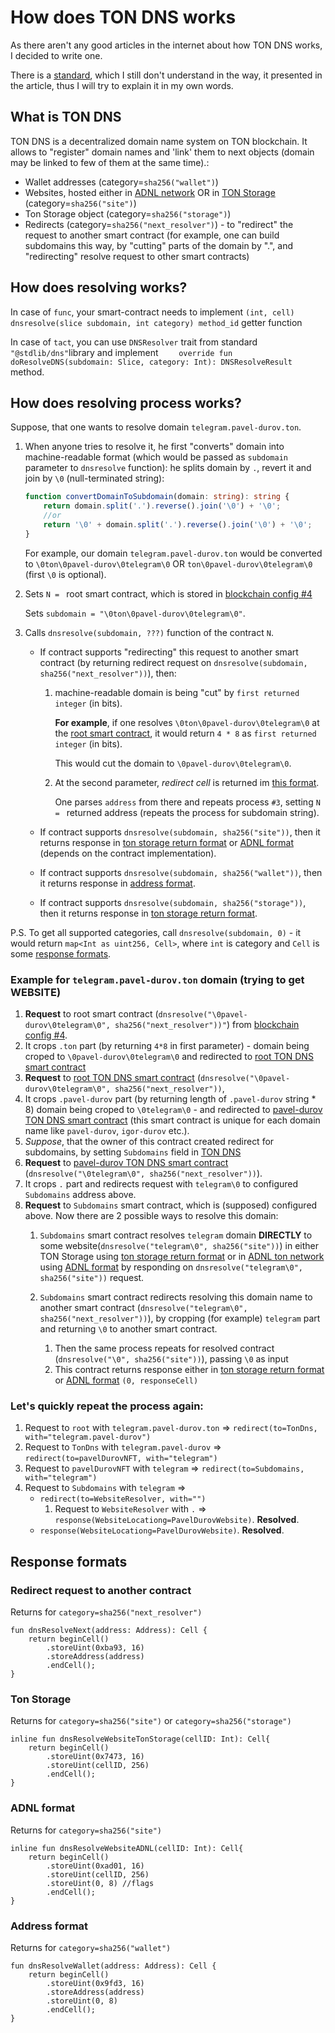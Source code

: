 # How does TON DNS works

As there aren't any good articles in the internet about how TON DNS works, I decided to write one.

There is a [standard](https://github.com/ton-blockchain/TIPs/issues/81), which I still don't understand in the way, it presented in the article, thus I will try to explain it in my own words.

## What is TON DNS

TON DNS is a decentralized domain name system on TON blockchain. It allows to "register" domain names and 'link' them to next objects (domain may be linked to few of them at the same time).:

-  Wallet addresses (category=`sha256("wallet")`)
-  Websites, hosted either in [ADNL network](https://docs.ton.org/learn/networking/adnl) OR in [TON Storage](https://blog.ton.org/ton-storage) (category=`sha256("site")`)
-  Ton Storage object (category=`sha256("storage")`)
-  Redirects (category=`sha256("next_resolver")`) - to "redirect" the request to another smart contract (for example, one can build subdomains this way, by "cutting" parts of the domain by ".", and "redirecting" resolve request to other smart contracts)

## How does resolving works?

In case of `func`, your smart-contract needs to implement `(int, cell) dnsresolve(slice subdomain, int category) method_id` getter function

In case of `tact`, you can use `DNSResolver` trait from standard `"@stdlib/dns"`library and implement `    override fun doResolveDNS(subdomain: Slice, category: Int): DNSResolveResult` method. 


## How does resolving process works?

[//]: # (All domains in TON are **subdomain**. For example, domain `my-bob.ton` has "root" part `ton`, and "subdomain" part `my-bob`.)

Suppose, that one wants to resolve domain `telegram.pavel-durov.ton`.

1. When anyone tries to resolve it, he first "converts" domain into machine-readable format (which would be passed as `subdomain` parameter to `dnsresolve` function): he splits domain by `.`, revert it and join by `\0` (null-terminated string): 
    ```typescript
    function convertDomainToSubdomain(domain: string): string {
        return domain.split('.').reverse().join('\0') + '\0';
        //or
        return '\0' + domain.split('.').reverse().join('\0') + '\0';
    }
    
    ```

    For example, our domain `telegram.pavel-durov.ton` would be converted to `\0ton\0pavel-durov\0telegram\0` OR `ton\0pavel-durov\0telegram\0` (first `\0` is optional).

2. Sets `N = ` root smart contract, which is stored in [blockchain config #4](https://tonviewer.com/config#4)
    
    Sets `subdomain = "\0ton\0pavel-durov\0telegram\0"`.

3. Calls `dnsresolve(subdomain, ???)`  function of the contract `N`. 
    
    - If contract supports "redirecting" this request to another smart contract (by returning redirect request on `dnsresolve(subdomain, sha256("next_resolver"))`), then:
        1. machine-readable domain is being "cut" by `first returned integer` (in bits). 
            
            **For example**, if one resolves `\0ton\0pavel-durov\0telegram\0` at the [root smart contract](https://tonviewer.com/Ef_lZ1T4NCb2mwkme9h2rJfESCE0W34ma9lWp7-_uY3zXDvq?section=code), it would return `4 * 8` as `first returned integer` (in bits).
 
            This would cut the domain to `\0pavel-durov\0telegram\0`.
            
        2. At the second parameter, *redirect cell* is returned im [this format](#redirect-to-another-domain).
            
            One parses `address` from there and repeats process `#3`, setting `N = ` returned address (repeats the process for subdomain string).
    
    - If contract supports `dnsresolve(subdomain, sha256("site"))`, then it returns response in [ton storage return format](#ton-storage) or [ADNL format](#adnl-format) (depends on the contract implementation).
    - If contract supports `dnsresolve(subdomain, sha256("wallet"))`, then it returns response in [address format](#address-format).
    - If contract supports `dnsresolve(subdomain, sha256("storage"))`, then it returns response in [ton storage return format](#ton-storage).
   
P.S. To get all supported categories, call `dnsresolve(subdomain, 0)` - it would return `map<Int as uint256, Cell>`, where `int` is category and `Cell` is some [response formats](#response-formats).

### Example for `telegram.pavel-durov.ton` domain (trying to get WEBSITE)

1. **Request** to root smart contract (`dnsresolve("\0pavel-durov\0telegram\0", sha256("next_resolver"))"`) from [blockchain config #4](https://tonviewer.com/config#4).
2. It crops `.ton` part (by returning `4*8` in first parameter) - domain being croped to `\0pavel-durov\0telegram\0` and redirected to [root TON DNS smart contract](https://tonviewer.com/EQC3dNlesgVD8YbAazcauIrXBPfiVhMMr5YYk2in0Mtsz0Bz?section=code)
3. **Request** to [root TON DNS smart contract](https://tonviewer.com/EQC3dNlesgVD8YbAazcauIrXBPfiVhMMr5YYk2in0Mtsz0Bz?section=code) (`dnsresolve("\0pavel-durov\0telegram\0", sha256("next_resolver"))`,
4. It crops `.pavel-durov` part (by returning length of `.pavel-durov` string * 8) domain being croped to `\0telegram\0` - and redirected to [pavel-durov TON DNS smart contract](https://tonviewer.com/Ef_lZ1T4NCb2mwkme9h2rJfESCE0W34ma9lWp7-_uY3zXDvq) (this smart contract is unique for each domain name like `pavel-durov`, `igor-durov` etc.).
5. _Suppose_, that the owner of this contract created redirect for subdomains, by setting `Subdomains` field in [TON DNS](https://dns.ton.org/#pavel-durov)
6. **Request** to [pavel-durov TON DNS smart contract](https://tonviewer.com/Ef_lZ1T4NCb2mwkme9h2rJfESCE0W34ma9lWp7-_uY3zXDvq) (`dnsresolve("\0telegram\0", sha256("next_resolver"))`).
7. It crops `.` part  and redirects request with `telegram\0` to configured `Subdomains` address above.
8. **Request** to `Subdomains` smart contract, which is (supposed) configured above. Now there are 2 possible ways to resolve this domain:
    1. `Subdomains` smart contract resolves `telegram` domain **DIRECTLY** to some website(`dnsresolve("telegram\0", sha256("site"))`) in either TON Storage using [ton storage return format](#ton-storage) or in [ADNL ton network](https://docs.ton.org/learn/networking/adnl) using [ADNL format](#adnl-format) by responding on `dnsresolve("telegram\0", sha256("site"))` request.
    2. `Subdomains` smart contract redirects resolving this domain name to another smart contract (`dnsresolve("telegram\0", sha256("next_resolver"))`), by cropping (for example) `telegram` part and returning `\0` to another smart contract.
        
        1. Then the same process repeats for resolved contract (`dnsresolve("\0", sha256("site"))`), passing `\0` as input
        2. This contract returns response either in [ton storage return format](#ton-storage) or [ADNL format](#adnl-format) `(0, responseCell)`
    


### Let's quickly repeat the process again:
1. Request to `root` with `telegram.pavel-durov.ton`  => `redirect(to=TonDns, with="telegram.pavel-durov")`
2. Request to `TonDns` with `telegram.pavel-durov` => `redirect(to=pavelDurovNFT, with="telegram")`
3. Request to `pavelDurovNFT` with `telegram` => `redirect(to=Subdomains, with="telegram")`
4. Request to `Subdomains` with `telegram` => 
   - `redirect(to=WebsiteResolver, with="")`
        1. Request to `WebsiteResolver` with `.` => `response(WebsiteLocationg=PavelDurovWebsite)`. **Resolved**.    
   - `response(WebsiteLocationg=PavelDurovWebsite)`. **Resolved**.

## Response formats

### Redirect request to another contract 
Returns for `category=sha256("next_resolver")`
```tact
fun dnsResolveNext(address: Address): Cell {
    return beginCell()
        .storeUint(0xba93, 16)
        .storeAddress(address)
        .endCell();
}
```

### Ton Storage
Returns for `category=sha256("site")`  or `category=sha256("storage")`
```tact
inline fun dnsResolveWebsiteTonStorage(cellID: Int): Cell{
    return beginCell()
        .storeUint(0x7473, 16)
        .storeUint(cellID, 256)
        .endCell();
}
```
### ADNL format
Returns for `category=sha256("site")` 
```tact
inline fun dnsResolveWebsiteADNL(cellID: Int): Cell{
    return beginCell()
        .storeUint(0xad01, 16)
        .storeUint(cellID, 256)
        .storeUint(0, 8) //flags
        .endCell();
}
```

### Address format
Returns for `category=sha256("wallet")`
```tact
fun dnsResolveWallet(address: Address): Cell {
    return beginCell()
        .storeUint(0x9fd3, 16)
        .storeAddress(address)
        .storeUint(0, 8)
        .endCell();
}
```